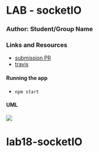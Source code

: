 # LAB - socketIO

### Author: Student/Group Name

### Links and Resources
* [submission PR](https://github.com/401-advanced-javascript-felipe/lab18-socketIO/pull/1)
* [travis](https://travis-ci.com/401-advanced-javascript-felipe/lab18-socketIO/builds/116222105)

#### Running the app
* `npm start`

#### UML
![](./assets/----.jpg)
# lab18-socketIO
